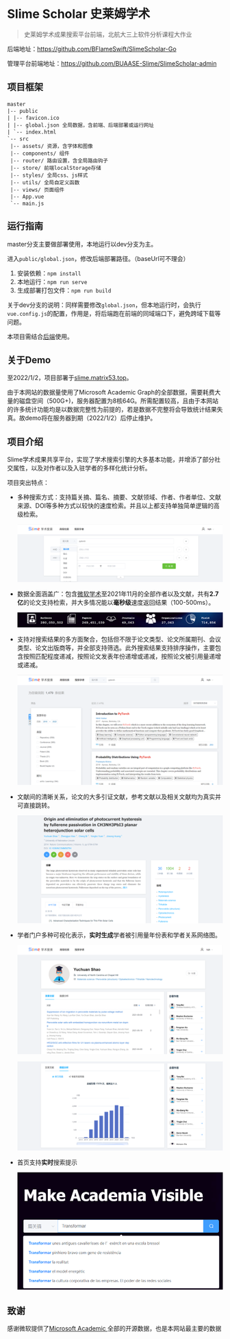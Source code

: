# Slime Scholar 史莱姆学术

> 史莱姆学术成果搜索平台前端，北航大三上软件分析课程大作业

后端地址：https://github.com/BFlameSwift/SlimeScholar-Go

管理平台前端地址：https://github.com/BUAASE-Slime/SlimeScholar-admin

## 项目框架

```tree
master
|-- public
| |-- favicon.ico
| |-- global.json 全局数据，含前端、后端部署或运行网址
| `-- index.html
`-- src
 |-- assets/ 资源，含字体和图像
 |-- components/ 组件
 |-- router/ 路由设置，含全局路由钩子
 |-- store/ 前端localStorage存储
 |-- styles/ 全局css、js样式
 |-- utils/ 全局自定义函数
 |-- views/ 页面组件
 |-- App.vue
 `-- main.js
```

## 运行指南

master分支主要做部署使用，本地运行以dev分支为主。

进入`public/global.json`，修改后端部署路径。（baseUrl可不理会）

1. 安装依赖：`npm install`
2. 本地运行：`npm run serve`
3. 生成部署打包文件：`npm run build`

关于dev分支的说明：同样需要修改`global.json`，但本地运行时，会执行`vue.config.js`的配置，作用是，将后端跑在前端的同域端口下，避免跨域下载等问题。

本项目需结合[后端](https://github.com/BFlameSwift/SlimeScholar-Go)使用。

## 关于Demo

至2022/1/2，项目部署于[slime.matrix53.top](https://slime.matrix53.top/)。

由于本网站的数据量使用了Microsoft Academic Graph的全部数据，需要耗费大量的磁盘空间（500G+)，服务器配置为8核64G。所需配置较高，且由于本网站的许多统计功能均是以数据完整性为前提的，若是数据不完整将会导致统计结果失真。故demo将在服务器到期（2022/1/2）后停止维护。

## 项目介绍

Slime学术成果共享平台，实现了学术搜索引擎的大多基本功能，并增添了部分社交属性，以及对作者以及入驻学者的多样化统计分析。

项目突出特点：

- 多种搜索方式：支持篇关摘、篇名、摘要、文献领域、作者、作者单位、文献来源、DOI等多种方式以较快的速度检索。并且以上都支持单独简单逻辑的高级检索。

  ![image-20211226174851693](img/image-20211226174851693.png)

- 数据全面涵盖广：包含[微软学术](https://academic.microsoft.com/home)至2021年11月的全部作者以及文献，共有**2.7亿**的论文支持检索，并大多情况能以**毫秒级**速度返回结果（100-500ms）。

  ![image-20211226174937927](img/image-20211226174937927.png)

- 支持对搜索结果的多方面聚合，包括但不限于论文类型、论文所属期刊、会议类型、论文出版商等，并全部支持筛选。此外搜索结果支持排序操作，主要包含按照匹配程度递减，按照论文发表年份递增或递减，按照论文被引用量递增或递减。

  ![image-20211226175020581](img/image-20211226175020581.png)

- 文献间的清晰关系，论文的大多引证文献，参考文献以及相关文献均为真实并可直接跳转。

  ![image-20211226175118879](img/image-20211226175118879.png)

- 学者门户多种可视化表示，**实时生成**学者被引用量年份表和学者关系网络图。

  ![image-20211226175230685](img/image-20211226175230685.png)

  ![image-20211226175250823](img/image-20211226175250823.png)

- 首页支持**实时**搜索提示

  ![image-20211226134022213](img/image-20211226134022213.png)

## 致谢

感谢微软提供了[Microsoft Academic ](https://academic.microsoft.com/)全部的开源数据，也是本网站最主要的数据